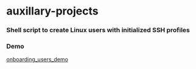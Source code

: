 # auxillary-projects

### Shell script to create Linux users with initialized SSH profiles

### Demo
[onboarding_users_demo](onboarding_users_demo.gif "onboarding_users_demo")

